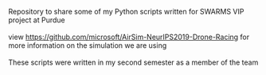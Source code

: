 Repository to share some of my Python scripts written for SWARMS VIP project at Purdue<br/>
<br/>
view https://github.com/microsoft/AirSim-NeurIPS2019-Drone-Racing for more information on the simulation we are using<br/>
<br/>
These scripts were written in my second semester as a member of the team
